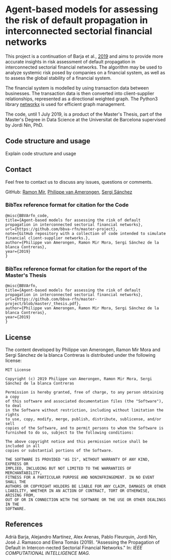 # Agent-based models for assessing the risk of default propagation in interconnected sectorial financial networks

This project is a continuation of Barja et al., [2019](#references) and aims to provide more accurate insights in risk assessment of default propagation in interconnected sectorial financial networks. The algorithm may be used to analyze systemic risk posed by companies on a financial system, as well as to assess the global stability of a financial system. 

The financial system is modelled by using transaction data between businesses. The transaction data is then converted into client-supplier relationships, represented as a directional weighted graph. The Python3 library [networkx](https://networkx.github.io/) is used for efficient graph management.

The code, until 1 July 2019, is a product of the Master's Thesis, part of the Master's Degree in Data Science at the Universitat de Barcelona supervised by Jordi Nin, PhD.

## Code structure and usage

Explain code structure and usage

## Contact

Feel free to contact us to discuss any issues, questions or comments.

GitHub: [Ramon Mir](https://github.com/aemon4), [Philippe van Amerongen](https://github.com/phicoder), [Sergi Sánchez](https://github.com/Sergisanchezcontreras)

### BibTex reference format for citation for the Code
```
@misc{BBVArfn_code,
title={Agent-based models for assessing the risk of default propagation in interconnected sectorial financial networks},
url={https://github.com/bbva-rfn/master-project},
note={GitHub repository with a collection of code intended to simulate financial client-supplier networks.},
author={Philippe van Amerongen, Ramon Mir Mora, Sergi Sánchez de la blanca Contreras},
year={2019}
}
```

### BibTex reference format for citation for the report of the Master's Thesis
```
@misc{BBVArfn,
title={Agent-based models for assessing the risk of default propagation in interconnected sectorial financial networks},
url={https://github.com/bbva-rfn/master-project/blob/master/_thesis.pdf},
author={Philippe van Amerongen, Ramon Mir Mora, Sergi Sánchez de la blanca Contreras},
year={2019}
}
```
## License

The content developed by Philippe van Amerongen, Ramon Mir Mora and Sergi Sánchez de la blanca Contreras is distributed under the following license:

```
MIT License

Copyright (c) 2019 Philippe van Amerongen, Ramon Mir Mora, Sergi Sánchez de la blanca Contreras

Permission is hereby granted, free of charge, to any person obtaining a copy
of this software and associated documentation files (the "Software"), to deal
in the Software without restriction, including without limitation the rights
to use, copy, modify, merge, publish, distribute, sublicense, and/or sell
copies of the Software, and to permit persons to whom the Software is
furnished to do so, subject to the following conditions:

The above copyright notice and this permission notice shall be included in all
copies or substantial portions of the Software.

THE SOFTWARE IS PROVIDED "AS IS", WITHOUT WARRANTY OF ANY KIND, EXPRESS OR
IMPLIED, INCLUDING BUT NOT LIMITED TO THE WARRANTIES OF MERCHANTABILITY,
FITNESS FOR A PARTICULAR PURPOSE AND NONINFRINGEMENT. IN NO EVENT SHALL THE
AUTHORS OR COPYRIGHT HOLDERS BE LIABLE FOR ANY CLAIM, DAMAGES OR OTHER
LIABILITY, WHETHER IN AN ACTION OF CONTRACT, TORT OR OTHERWISE, ARISING FROM,
OUT OF OR IN CONNECTION WITH THE SOFTWARE OR THE USE OR OTHER DEALINGS IN THE
SOFTWARE.
```

## References
Adrià Barja, Alejandro Martínez, Alex Arenas, Pablo Fleurquin, Jordi Nin, José J. Ramasco and Elena Tomás (2019). "Assessing the Propagation of Default in Intercon-nected Sectorial Financial Networks." In: *IEEE COMPUTATIONAL INTELLIGENCE MAG.*